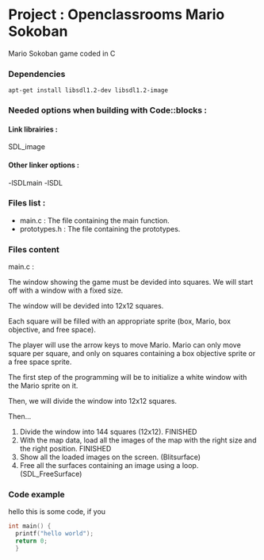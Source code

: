 # Project : Openclassrooms Mario Sokoban

Mario Sokoban game coded in C

### Dependencies
```
apt-get install libsdl1.2-dev libsdl1.2-image
```

### Needed options when building with Code::blocks :

#### Link librairies : 

SDL_image

#### Other linker options :

-lSDLmain
-lSDL

### Files list :

* main.c : The file containing the main function.
* prototypes.h : The file containing the prototypes.

### Files content
main.c :

The window showing the game must be devided into squares. We will start off
with a window with a fixed size. 

The window will be devided into 12x12 squares.

Each square will be filled with an appropriate sprite (box, Mario, box
objective, and free space).

The player will use the arrow keys to move Mario. Mario can only move
square per square, and only on squares containing a box objective sprite
or a free space sprite.

The first step of the programming will be to initialize a white window with
the Mario sprite on it.

Then, we will divide the window into 12x12 squares.

Then...

1. Divide the window into 144 squares (12x12). FINISHED
2. With the map data, load all the images of the map with the right size and the right position. FINISHED
3. Show all the loaded images on the screen. (Blitsurface)
4. Free all the surfaces containing an image using a loop. (SDL_FreeSurface)

### Code example
hello this is some code, if you 
```c
int main() {
  printf("hello world");
  return 0;
  }
```
